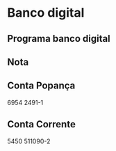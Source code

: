 # Banco digital

## Programa banco digital

## Nota

## Conta Popança
6954
2491-1

## Conta Corrente
5450
511090-2

